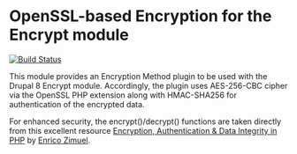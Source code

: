 # OpenSSL-based Encryption for the Encrypt module

[![Build Status](https://travis-ci.org/talhaparacha/encrypt_openssl.svg?branch=8.x)](https://travis-ci.org/talhaparacha/encrypt_openssl)

This module provides an Encryption Method plugin to be used with the Drupal 8 Encrypt module. Accordingly, the plugin uses AES-256-CBC cipher via the OpenSSL PHP extension along with HMAC-SHA256 for authentication of the encrypted data.

For enhanced security, the encrypt()/decrypt() functions are taken directly from this excellent resource [Encryption, Authentication & Data Integrity in PHP](http://zimuel.it/slides/phpbenelux2016/#/) by [Enrico Zimuel](http://www.zimuel.it/).
